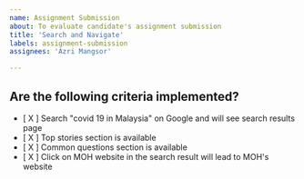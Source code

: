 ```yaml
---
name: Assignment Submission
about: To evaluate candidate's assignment submission
title: 'Search and Navigate'
labels: assignment-submission
assignees: 'Azri Mangsor'

---
```


## Are the following criteria implemented?
  - [ X ] Search "covid 19 in Malaysia" on Google and will see search results page
  - [ X ] Top stories section is available
  - [ X ] Common questions section is available
  - [ X ] Click on MOH website in the search result will lead to MOH's website
